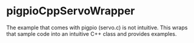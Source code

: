 # pigpioCppServoWrapper
The example that comes with pigpio (servo.c) is not intuitive. This wraps that sample code into an intuitive C++ class and provides examples.

